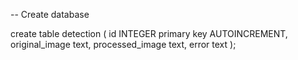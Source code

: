 -- Create database

create table detection (
    id INTEGER primary key AUTOINCREMENT,
    original_image text,
    processed_image text,
    error text
);